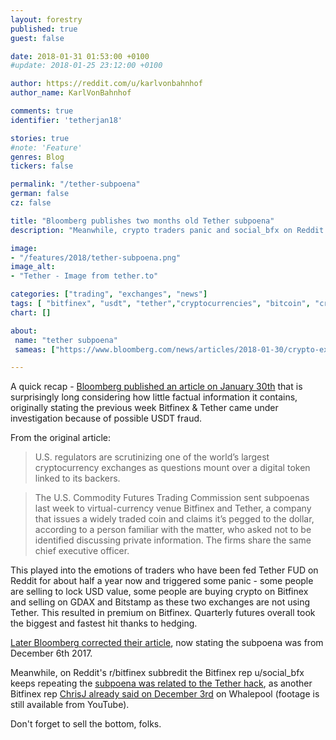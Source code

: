```yaml
---
layout: forestry
published: true
guest: false

date: 2018-01-31 01:53:00 +0100
#update: 2018-01-25 23:12:00 +0100

author: https://reddit.com/u/karlvonbahnhof
author_name: KarlVonBahnhof

comments: true
identifier: 'tetherjan18'

stories: true
#note: 'Feature'
genres: Blog
tickers: false

permalink: "/tether-subpoena"
german: false
cz: false

title: "Bloomberg publishes two months old Tether subpoena"
description: "Meanwhile, crypto traders panic and social_bfx on Reddit keeps posting the subpoena was related to the Tether hack."

image:
- "/features/2018/tether-subpoena.png"
image_alt:
- "Tether - Image from tether.to"

categories: ["trading", "exchanges", "news"]
tags: [ "bitfinex", "usdt", "tether","cryptocurrencies", "bitcoin", "cryptocurrency-trading", "fud"]
chart: []

about:
 name: "tether subpoena"
 sameas: ["https://www.bloomberg.com/news/articles/2018-01-30/crypto-exchange-bitfinex-tether-said-to-get-subpoenaed-by-cftc", "https://www.reddit.com/r/BitcoinMarkets/comments/7u2z1b/us_regulators_to_subpoena_crypto_exchange/"]

---
```


A quick recap - [Bloomberg published an article on January 30th](https://www.bloomberg.com/news/articles/2018-01-30/crypto-exchange-bitfinex-tether-said-to-get-subpoenaed-by-cftc) that is surprisingly long considering how little factual information it contains, originally stating the previous week Bitfinex & Tether came under investigation because of possible USDT fraud.

From the original article:

> U.S. regulators are scrutinizing one of the world’s largest cryptocurrency exchanges as questions mount over a digital token linked to its backers.

> The U.S. Commodity Futures Trading Commission sent subpoenas last week to virtual-currency venue Bitfinex and Tether, a company that issues a widely traded coin and claims it’s pegged to the dollar, according to a person familiar with the matter, who asked not to be identified discussing private information. The firms share the same chief executive officer.

This played into the emotions of traders who have been fed Tether FUD on Reddit for about half a year now and triggered some panic - some people are selling to lock USD value, some people are buying crypto on Bitfinex and selling on GDAX and Bitstamp as these two exchanges are not using Tether. This resulted in premium on Bitfinex. Quarterly futures overall took the biggest and fastest hit thanks to hedging.

[Later Bloomberg corrected their article](https://twitter.com/fintechfrank/status/958498250989989888), now stating the subpoena was from December 6th 2017.

Meanwhile, on Reddit's r/bitfinex subbredit the Bitfinex rep u/social_bfx keeps repeating the [subpoena was related to the Tether hack](https://www.reddit.com/r/bitfinex/comments/7u4p1i/do_you_think_bitfinex_is_in_danger/), as another Bitfinex rep [ChrisJ already said on December 3rd](/bitfinex-tether-transparency) on Whalepool (footage is still available from YouTube).

Don't forget to sell the bottom, folks.

